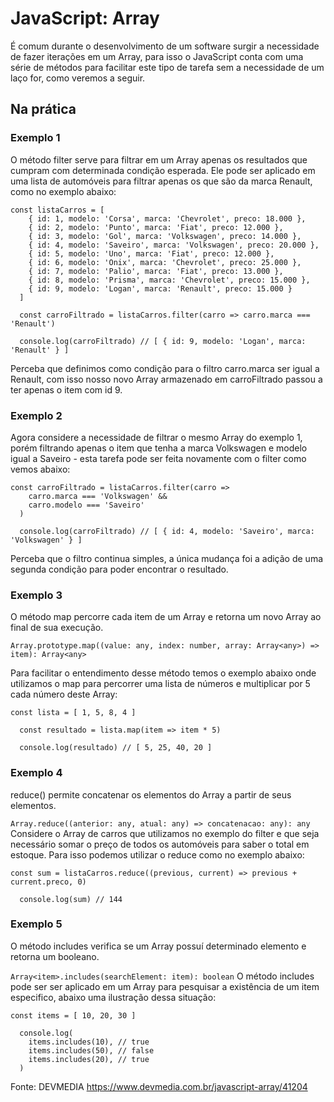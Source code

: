 # JavaScript: Array

É comum durante o desenvolvimento de um software surgir a necessidade de fazer iterações em um Array, para isso o JavaScript conta com uma série de métodos para facilitar este tipo de tarefa sem a necessidade de um laço for, como veremos a seguir.

## Na prática
### Exemplo 1

O método filter serve para filtrar em um Array apenas os resultados que cumpram com determinada condição esperada. Ele pode ser aplicado em uma lista de automóveis para filtrar apenas os que são da marca Renault, como no exemplo abaixo:
```
const listaCarros = [
    { id: 1, modelo: 'Corsa', marca: 'Chevrolet', preco: 18.000 },
    { id: 2, modelo: 'Punto', marca: 'Fiat', preco: 12.000 },
    { id: 3, modelo: 'Gol', marca: 'Volkswagen', preco: 14.000 },
    { id: 4, modelo: 'Saveiro', marca: 'Volkswagen', preco: 20.000 },
    { id: 5, modelo: 'Uno', marca: 'Fiat', preco: 12.000 },
    { id: 6, modelo: 'Onix', marca: 'Chevrolet', preco: 25.000 },
    { id: 7, modelo: 'Palio', marca: 'Fiat', preco: 13.000 },
    { id: 8, modelo: 'Prisma', marca: 'Chevrolet', preco: 15.000 },
    { id: 9, modelo: 'Logan', marca: 'Renault', preco: 15.000 }
  ]

  const carroFiltrado = listaCarros.filter(carro => carro.marca === 'Renault')

  console.log(carroFiltrado) // [ { id: 9, modelo: 'Logan', marca: 'Renault' } ]
```
Perceba que definimos como condição para o filtro carro.marca ser igual a Renault, com isso nosso novo Array armazenado em carroFiltrado passou a ter apenas o item com id 9.

### Exemplo 2
Agora considere a necessidade de filtrar o mesmo Array do exemplo 1, porém filtrando apenas o item que tenha a marca Volkswagen e modelo igual a Saveiro - esta tarefa pode ser feita novamente com o filter como vemos abaixo:
```
const carroFiltrado = listaCarros.filter(carro =>
    carro.marca === 'Volkswagen' &&
    carro.modelo === 'Saveiro'
  )

  console.log(carroFiltrado) // [ { id: 4, modelo: 'Saveiro', marca: 'Volkswagen' } ]
```
Perceba que o filtro continua simples, a única mudança foi a adição de uma segunda condição para poder encontrar o resultado.

### Exemplo 3
O método map percorre cada item de um Array e retorna um novo Array ao final de sua execução.

```Array.prototype.map((value: any, index: number, array: Array<any>) => item): Array<any>```

Para facilitar o entendimento desse método temos o exemplo abaixo onde utilizamos o map para percorrer uma lista de números e multiplicar por 5 cada número deste Array:
```
const lista = [ 1, 5, 8, 4 ]

  const resultado = lista.map(item => item * 5)

  console.log(resultado) // [ 5, 25, 40, 20 ]
```
### Exemplo 4
reduce() permite concatenar os elementos do Array a partir de seus elementos.

```Array.reduce((anterior: any, atual: any) => concatenacao: any): any```
Considere o Array de carros que utilizamos no exemplo do filter e que seja necessário somar o preço de todos os automóveis para saber o total em estoque. Para isso podemos utilizar o reduce como no exemplo abaixo:
```
const sum = listaCarros.reduce((previous, current) => previous + current.preco, 0)

  console.log(sum) // 144
```
### Exemplo 5
O método includes verifica se um Array possuí determinado elemento e retorna um booleano.

```Array<item>.includes(searchElement: item): boolean```
O método includes pode ser ser aplicado em um Array para pesquisar a existência de um item especifico, abaixo uma ilustração dessa situação:
```
const items = [ 10, 20, 30 ]

  console.log(
    items.includes(10), // true
    items.includes(50), // false
    items.includes(20), // true
  )
```
Fonte: DEVMEDIA https://www.devmedia.com.br/javascript-array/41204
